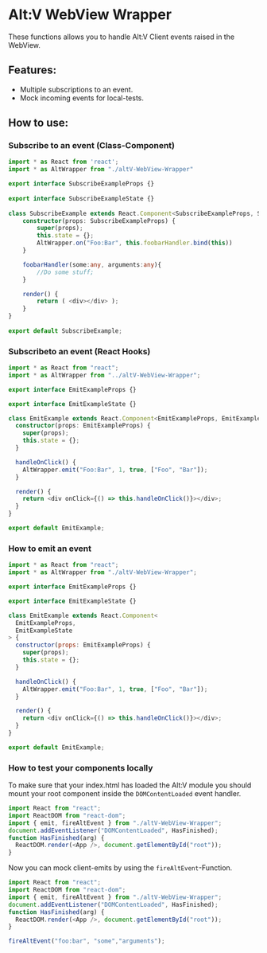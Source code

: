 # Alt:V WebView Wrapper
These functions allows you to handle Alt:V Client events raised in the WebView.

## Features:
- Multiple subscriptions to an event.
- Mock incoming events for local-tests.

## How to use:

### Subscribe to an event (Class-Component)

```ts
import * as React from 'react';
import * as AltWrapper from "./altV-WebView-Wrapper"

export interface SubscribeExampleProps {}
 
export interface SubscribeExampleState {}
 
class SubscribeExample extends React.Component<SubscribeExampleProps, SubscribeExampleState> {
    constructor(props: SubscribeExampleProps) {
        super(props);
        this.state = {};
        AltWrapper.on("Foo:Bar", this.foobarHandler.bind(this))
    }

    foobarHandler(some:any, arguments:any){
        //Do some stuff;
    }

    render() { 
        return ( <div></div> );
    }
}
 
export default SubscribeExample;
```

### Subscribeto an event (React Hooks)

```ts
import * as React from "react";
import * as AltWrapper from "../altV-WebView-Wrapper";

export interface EmitExampleProps {}

export interface EmitExampleState {}

class EmitExample extends React.Component<EmitExampleProps, EmitExampleState> {
  constructor(props: EmitExampleProps) {
    super(props);
    this.state = {};
  }

  handleOnClick() {
    AltWrapper.emit("Foo:Bar", 1, true, ["Foo", "Bar"]);
  }

  render() {
    return <div onClick={() => this.handleOnClick()}></div>;
  }
}

export default EmitExample;
```

### How to emit an event
```js
import * as React from "react";
import * as AltWrapper from "./altV-WebView-Wrapper";

export interface EmitExampleProps {}

export interface EmitExampleState {}

class EmitExample extends React.Component<
  EmitExampleProps,
  EmitExampleState
> {
  constructor(props: EmitExampleProps) {
    super(props);
    this.state = {};
  }

  handleOnClick() {
    AltWrapper.emit("Foo:Bar", 1, true, ["Foo", "Bar"]);
  }

  render() {
    return <div onClick={() => this.handleOnClick()}></div>;
  }
}

export default EmitExample;

```

### How to test your components locally
To make sure that your index.html has loaded the Alt:V module you should mount your root component inside the `DOMContentLoaded` event handler.
```js
import React from "react";
import ReactDOM from "react-dom";
import { emit, fireAltEvent } from "./altV-WebView-Wrapper";
document.addEventListener("DOMContentLoaded", HasFinished);
function HasFinished(arg) {
  ReactDOM.render(<App />, document.getElementById("root"));
}
```

Now you can mock client-emits by using the `fireAltEvent`-Function.

```js
import React from "react";
import ReactDOM from "react-dom";
import { emit, fireAltEvent } from "./altV-WebView-Wrapper";
document.addEventListener("DOMContentLoaded", HasFinished);
function HasFinished(arg) {
  ReactDOM.render(<App />, document.getElementById("root"));
}

fireAltEvent("foo:bar", "some","arguments");
```



